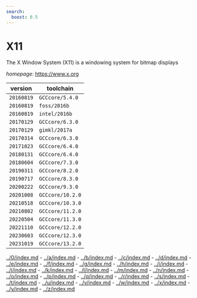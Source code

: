 ```yaml
---
search:
  boost: 0.5
---
```

# X11

The X Window System (X11) is a windowing system for bitmap displays

*homepage*: <https://www.x.org>

version | toolchain
--------|----------
``20160819`` | ``GCCcore/5.4.0``
``20160819`` | ``foss/2016b``
``20160819`` | ``intel/2016b``
``20170129`` | ``GCCcore/6.3.0``
``20170129`` | ``gimkl/2017a``
``20170314`` | ``GCCcore/6.3.0``
``20171023`` | ``GCCcore/6.4.0``
``20180131`` | ``GCCcore/6.4.0``
``20180604`` | ``GCCcore/7.3.0``
``20190311`` | ``GCCcore/8.2.0``
``20190717`` | ``GCCcore/8.3.0``
``20200222`` | ``GCCcore/9.3.0``
``20201008`` | ``GCCcore/10.2.0``
``20210518`` | ``GCCcore/10.3.0``
``20210802`` | ``GCCcore/11.2.0``
``20220504`` | ``GCCcore/11.3.0``
``20221110`` | ``GCCcore/12.2.0``
``20230603`` | ``GCCcore/12.3.0``
``20231019`` | ``GCCcore/13.2.0``

[../0/index.md](0) - [../a/index.md](a) - [../b/index.md](b) - [../c/index.md](c) - [../d/index.md](d) - [../e/index.md](e) - [../f/index.md](f) - [../g/index.md](g) - [../h/index.md](h) - [../i/index.md](i) - [../j/index.md](j) - [../k/index.md](k) - [../l/index.md](l) - [../m/index.md](m) - [../n/index.md](n) - [../o/index.md](o) - [../p/index.md](p) - [../q/index.md](q) - [../r/index.md](r) - [../s/index.md](s) - [../t/index.md](t) - [../u/index.md](u) - [../v/index.md](v) - [../w/index.md](w) - [../x/index.md](x) - [../y/index.md](y) - [../z/index.md](z)

